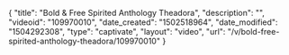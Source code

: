{
    "title": "Bold &amp; Free Spirited Anthology Theadora",
    "description": "",
    "videoid": "109970010",
    "date_created": "1502518964",
    "date_modified": "1504292308",
    "type": "captivate",
    "layout": "video",
    "url": "\/v\/bold-free-spirited-anthology-theadora\/109970010"
}